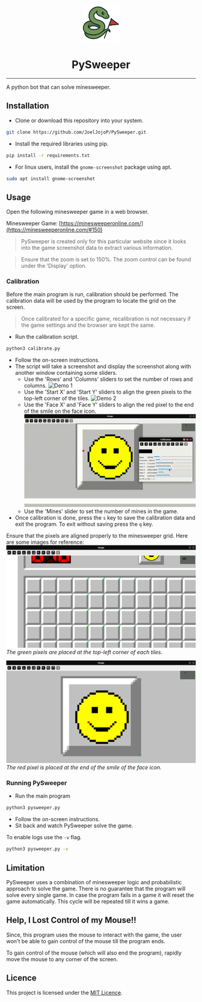 <center>

<img src="Assets/logo.png" width=100px alt="Logo">
<h1>PySweeper</h1>

</center>

---

A python bot that can solve minesweeper.

## Installation

- Clone or download this repository into your system.
```bash
git clone https://github.com/JoelJojoP/PySweeper.git
```
- Install the required libraries using pip.
```bash
pip install -r requirements.txt
```
- For linux users, install the `gnome-screenshot` package using apt.
```bash
sudo apt install gnome-screenshot
```

## Usage

Open the following minesweeper game in a web browser.

Minesweeper Game: [https://minesweeperonline.com/](https://minesweeperonline.com/#150)

> PySweeper is created only for this particular website since it looks into the game screenshot data to extract various information.

> Ensure that the zoom is set to 150%. The zoom control can be found under the 'Display' option.

### Calibration

Before the main program is run, calibration should be performed. The calibration data will be used by the program to locate the grid on the screen.

> Once calibrated for a specific game, recalibration is not necessary if the game settings and the browser are kept the same.

- Run the calibration script.
```bash
python3 calibrate.py
```
- Follow the on-screen instructions.
- The script will take a screenshot and display the screenshot along with another window containing some sliders.
    - Use the 'Rows' and 'Columns' sliders to set the number of rows and columns.
    ![Demo 1](Assets/demo1.gif)
    - Use the 'Start X' and 'Start Y' sliders to align the green pixels to the top-left corner of the tiles.
    ![Demo 2](Assets/demo2.gif)
    - Use the 'Face X' and 'Face Y' sliders to align the red pixel to the end of the smile on the face icon.
    ![Demo 3](Assets/demo3.gif)
    - Use the 'Mines' slider to set the number of mines in the game.
- Once calibration is done, press the `s` key to save the calibration data and exit the program. To exit without saving press the `q` key.

Ensure that the pixels are aligned properly to the minesweeper grid. Here are some images for reference:
![](Assets/ex1.png)
*The green pixels are placed at the top-left corner of each tiles.*

![](Assets/ex2.png)
*The red pixel is placed at the end of the smile of the face icon.*

### Running PySweeper

- Run the main program
```bash
python3 pysweeper.py
```
- Follow the on-screen instructions.
- Sit back and watch PySweeper solve the game.

To enable logs use the `-v` flag.
```bash
python3 pysweeper.py -v
```

## Limitation

PySweeper uses a combination of minesweeper logic and probabilistic approach to solve the game. There is no guarantee that the program will solve every single game. In case the program fails in a game it will reset the game automatically. This cycle will be repeated till it wins a game.

## Help, I Lost Control of my Mouse!!

Since, this program uses the mouse to interact with the game, the user won't be able to gain control of the mouse till the program ends.

To gain control of the mouse (which will also end the program), rapidly move the mouse to any corner of the screen.

## Licence

This project is licensed under the [MIT Licence](LICENSE).